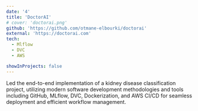 ```yaml
---
date: '4'
title: 'DoctorAI'
# cover: 'doctorai.png'
github: 'https://github.com/otmane-elbourki/doctorai'
external: 'https://doctorai.com'
tech:
  - Mlflow
  - DVC
  - AWS

showInProjects: false
---
```


Led the end-to-end implementation of a kidney disease classification project, utilizing modern software development methodologies and tools including GitHub, MLflow, DVC, Dockerization, and AWS CI/CD for seamless deployment and efficient workflow management.
